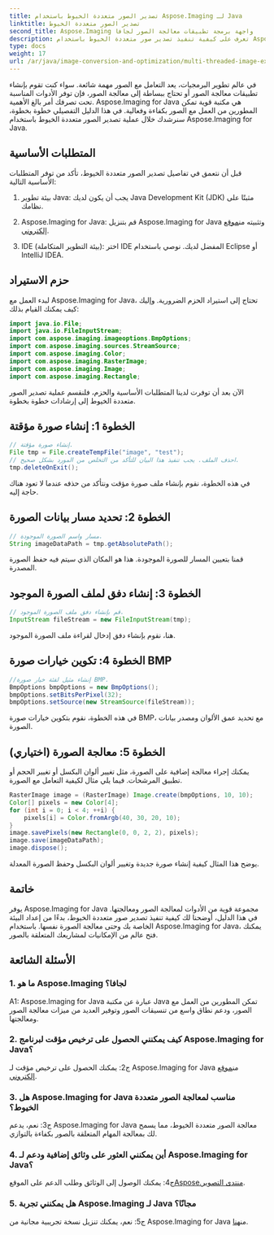 ```yaml
---
title: تصدير الصور متعددة الخيوط باستخدام Aspose.Imaging لـ Java
linktitle: تصدير الصور متعددة الخيوط
second_title: Aspose.Imaging واجهة برمجة تطبيقات معالجة الصور لجافا
description: تعرف على كيفية تنفيذ تصدير صور متعددة الخيوط باستخدام Aspose.Imaging لـ Java. أتقن معالجة الصور ومعالجتها باستخدام هذا الدليل التفصيلي خطوة بخطوة.
type: docs
weight: 17
url: /ar/java/image-conversion-and-optimization/multi-threaded-image-export/
---
```

في عالم تطوير البرمجيات، يعد التعامل مع الصور مهمة شائعة. سواء كنت تقوم بإنشاء تطبيقات معالجة الصور أو تحتاج ببساطة إلى معالجة الصور، فإن توفر الأدوات المناسبة تحت تصرفك أمر بالغ الأهمية. Aspose.Imaging for Java هي مكتبة قوية تمكن المطورين من العمل مع الصور بكفاءة وفعالية. في هذا الدليل التفصيلي خطوة بخطوة، سنرشدك خلال عملية تصدير الصور متعددة الخيوط باستخدام Aspose.Imaging for Java.

## المتطلبات الأساسية

قبل أن نتعمق في تفاصيل تصدير الصور متعددة الخيوط، تأكد من توفر المتطلبات الأساسية التالية:

1. بيئة تطوير Java: يجب أن يكون لديك Java Development Kit (JDK) مثبتًا على نظامك.

2.  Aspose.Imaging for Java: قم بتنزيل Aspose.Imaging for Java وتثبيته من[موقع إلكتروني](https://releases.aspose.com/imaging/java/).

3. IDE (بيئة التطوير المتكاملة): اختر IDE المفضل لديك. نوصي باستخدام Eclipse أو IntelliJ IDEA.

## حزم الاستيراد

لبدء العمل مع Aspose.Imaging for Java، تحتاج إلى استيراد الحزم الضرورية. وإليك كيف يمكنك القيام بذلك:

```java
import java.io.File;
import java.io.FileInputStream;
import com.aspose.imaging.imageoptions.BmpOptions;
import com.aspose.imaging.sources.StreamSource;
import com.aspose.imaging.Color;
import com.aspose.imaging.RasterImage;
import com.aspose.imaging.Image;
import com.aspose.imaging.Rectangle;
```

الآن بعد أن توفرت لدينا المتطلبات الأساسية والحزم، فلنقسم عملية تصدير الصور متعددة الخيوط إلى إرشادات خطوة بخطوة.

## الخطوة 1: إنشاء صورة مؤقتة

```java
// إنشاء صورة مؤقتة.
File tmp = File.createTempFile("image", "test");
// احذف الملف. يجب تنفيذ هذا البيان للتأكد من التخلص من المورد بشكل صحيح.
tmp.deleteOnExit();
```

في هذه الخطوة، نقوم بإنشاء ملف صورة مؤقت ونتأكد من حذفه عندما لا تعود هناك حاجة إليه.

## الخطوة 2: تحديد مسار بيانات الصورة

```java
// مسار واسم الصورة الموجودة.
String imageDataPath = tmp.getAbsolutePath();
```

قمنا بتعيين المسار للصورة الموجودة. هذا هو المكان الذي سيتم فيه حفظ الصورة المصدرة.

## الخطوة 3: إنشاء دفق لملف الصورة الموجود

```java
// قم بإنشاء دفق ملف الصورة الموجود.
InputStream fileStream = new FileInputStream(tmp);
```

هنا، نقوم بإنشاء دفق إدخال لقراءة ملف الصورة الموجود.

## الخطوة 4: تكوين خيارات صورة BMP

```java
//إنشاء مثيل لفئة خيار صورة BMP.
BmpOptions bmpOptions = new BmpOptions();
bmpOptions.setBitsPerPixel(32);
bmpOptions.setSource(new StreamSource(fileStream));
```

في هذه الخطوة، نقوم بتكوين خيارات صورة BMP، مع تحديد عمق الألوان ومصدر بيانات الصورة.

## الخطوة 5: معالجة الصورة (اختياري)

يمكنك إجراء معالجة إضافية على الصورة، مثل تغيير ألوان البكسل أو تغيير الحجم أو تطبيق المرشحات. فيما يلي مثال لكيفية التعامل مع الصورة.

```java
RasterImage image = (RasterImage) Image.create(bmpOptions, 10, 10);
Color[] pixels = new Color[4];
for (int i = 0; i < 4; ++i) {
    pixels[i] = Color.fromArgb(40, 30, 20, 10);
}
image.savePixels(new Rectangle(0, 0, 2, 2), pixels);
image.save(imageDataPath);
image.dispose();
```

يوضح هذا المثال كيفية إنشاء صورة جديدة وتغيير ألوان البكسل وحفظ الصورة المعدلة.

## خاتمة

يوفر Aspose.Imaging for Java مجموعة قوية من الأدوات لمعالجة الصور ومعالجتها. في هذا الدليل، أوضحنا لك كيفية تنفيذ تصدير صور متعددة الخيوط، بدءًا من إعداد البيئة الخاصة بك وحتى معالجة الصورة نفسها. باستخدام Aspose.Imaging for Java، يمكنك فتح عالم من الإمكانيات لمشاريعك المتعلقة بالصور.

## الأسئلة الشائعة

### 1. ما هو Aspose.Imaging لجافا؟

A1: Aspose.Imaging for Java عبارة عن مكتبة Java تمكن المطورين من العمل مع الصور، ودعم نطاق واسع من تنسيقات الصور وتوفير العديد من ميزات معالجة الصور ومعالجتها.

### 2. كيف يمكنني الحصول على ترخيص مؤقت لبرنامج Aspose.Imaging for Java؟

 ج2: يمكنك الحصول على ترخيص مؤقت لـ Aspose.Imaging for Java من[موقع إلكتروني](https://purchase.aspose.com/temporary-license/).

### 3. هل Aspose.Imaging for Java مناسب لمعالجة الصور متعددة الخيوط؟

ج3: نعم، يدعم Aspose.Imaging for Java معالجة الصور متعددة الخيوط، مما يسمح لك بمعالجة المهام المتعلقة بالصور بكفاءة بالتوازي.

### 4. أين يمكنني العثور على وثائق إضافية ودعم لـ Aspose.Imaging for Java؟

 ج4: يمكنك الوصول إلى الوثائق وطلب الدعم على الموقع[Aspose.منتدى التصوير](https://forum.aspose.com/).

### 5. هل يمكنني تجربة Aspose.Imaging لـ Java مجانًا؟

 ج5: نعم، يمكنك تنزيل نسخة تجريبية مجانية من Aspose.Imaging for Java من[هنا](https://releases.aspose.com/).